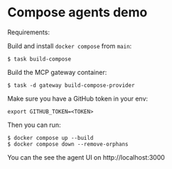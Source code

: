 # Compose agents demo

Requirements:

Build and install `docker compose` from `main`:

```console
$ task build-compose
```

Build the MCP gateway container:

```console
$ task -d gateway build-compose-provider
```

Make sure you have a GitHub token in your env:

```console
export GITHUB_TOKEN=<TOKEN>
```

Then you can run:

```console
$ docker compose up --build
$ docker compose down --remove-orphans
```

You can the see the agent UI on http://localhost:3000
